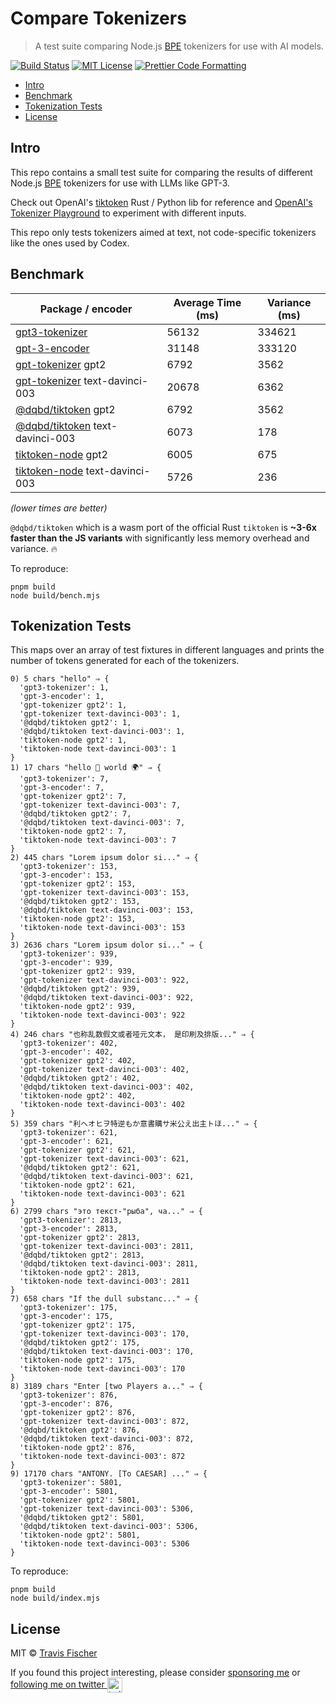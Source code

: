# Compare Tokenizers <!-- omit in toc -->

> A test suite comparing Node.js [BPE](https://en.wikipedia.org/wiki/Byte_pair_encoding) tokenizers for use with AI models.

[![Build Status](https://github.com/transitive-bullshit/compare-tokenizers/actions/workflows/test.yml/badge.svg)](https://github.com/transitive-bullshit/compare-tokenizers/actions/workflows/test.yml) [![MIT License](https://img.shields.io/badge/license-MIT-blue)](https://github.com/transitive-bullshit/compare-tokenizers/blob/main/license) [![Prettier Code Formatting](https://img.shields.io/badge/code_style-prettier-brightgreen.svg)](https://prettier.io)

- [Intro](#intro)
- [Benchmark](#benchmark)
- [Tokenization Tests](#tokenization-tests)
- [License](#license)

## Intro

This repo contains a small test suite for comparing the results of different Node.js [BPE](https://en.wikipedia.org/wiki/Byte_pair_encoding) tokenizers for use with LLMs like GPT-3.

Check out OpenAI's [tiktoken](https://github.com/openai/tiktoken) Rust / Python lib for reference and [OpenAI's Tokenizer Playground](https://platform.openai.com/tokenizer) to experiment with different inputs.

This repo only tests tokenizers aimed at text, not code-specific tokenizers like the ones used by Codex.

## Benchmark

| Package / encoder                                                          | Average Time (ms) | Variance (ms) |
| -------------------------------------------------------------------------- | ----------------- | ------------- |
| [gpt3-tokenizer](https://github.com/botisan-ai/gpt3-tokenizer)             | 56132             | 334621        |
| [gpt-3-encoder](https://github.com/latitudegames/GPT-3-Encoder)            | 31148             | 333120        |
| [gpt-tokenizer](https://github.com/niieani/gpt-tokenizer) gpt2             | 6792              | 3562          |
| [gpt-tokenizer](https://github.com/niieani/gpt-tokenizer) text-davinci-003 | 20678             | 6362          |
| [@dqbd/tiktoken](https://github.com/dqbd/tiktoken) gpt2                    | 6792              | 3562          |
| [@dqbd/tiktoken](https://github.com/dqbd/tiktoken) text-davinci-003        | 6073              | 178           |
| [tiktoken-node](https://github.com/ceifa/tiktoken-node) gpt2               | 6005              | 675           |
| [tiktoken-node](https://github.com/ceifa/tiktoken-node) text-davinci-003   | 5726              | 236           |

_(lower times are better)_

`@dqbd/tiktoken` which is a wasm port of the official Rust `tiktoken` is **~3-6x faster than the JS variants** with significantly less memory overhead and variance. 🔥

To reproduce:

```
pnpm build
node build/bench.mjs
```

## Tokenization Tests

This maps over an array of test fixtures in different languages and prints the number of tokens generated for each of the tokenizers.

```
0) 5 chars "hello" ⇒ {
  'gpt3-tokenizer': 1,
  'gpt-3-encoder': 1,
  'gpt-tokenizer gpt2': 1,
  'gpt-tokenizer text-davinci-003': 1,
  '@dqbd/tiktoken gpt2': 1,
  '@dqbd/tiktoken text-davinci-003': 1,
  'tiktoken-node gpt2': 1,
  'tiktoken-node text-davinci-003': 1
}
1) 17 chars "hello 👋 world 🌍" ⇒ {
  'gpt3-tokenizer': 7,
  'gpt-3-encoder': 7,
  'gpt-tokenizer gpt2': 7,
  'gpt-tokenizer text-davinci-003': 7,
  '@dqbd/tiktoken gpt2': 7,
  '@dqbd/tiktoken text-davinci-003': 7,
  'tiktoken-node gpt2': 7,
  'tiktoken-node text-davinci-003': 7
}
2) 445 chars "Lorem ipsum dolor si..." ⇒ {
  'gpt3-tokenizer': 153,
  'gpt-3-encoder': 153,
  'gpt-tokenizer gpt2': 153,
  'gpt-tokenizer text-davinci-003': 153,
  '@dqbd/tiktoken gpt2': 153,
  '@dqbd/tiktoken text-davinci-003': 153,
  'tiktoken-node gpt2': 153,
  'tiktoken-node text-davinci-003': 153
}
3) 2636 chars "Lorem ipsum dolor si..." ⇒ {
  'gpt3-tokenizer': 939,
  'gpt-3-encoder': 939,
  'gpt-tokenizer gpt2': 939,
  'gpt-tokenizer text-davinci-003': 922,
  '@dqbd/tiktoken gpt2': 939,
  '@dqbd/tiktoken text-davinci-003': 922,
  'tiktoken-node gpt2': 939,
  'tiktoken-node text-davinci-003': 922
}
4) 246 chars "也称乱数假文或者哑元文本， 是印刷及排版..." ⇒ {
  'gpt3-tokenizer': 402,
  'gpt-3-encoder': 402,
  'gpt-tokenizer gpt2': 402,
  'gpt-tokenizer text-davinci-003': 402,
  '@dqbd/tiktoken gpt2': 402,
  '@dqbd/tiktoken text-davinci-003': 402,
  'tiktoken-node gpt2': 402,
  'tiktoken-node text-davinci-003': 402
}
5) 359 chars "利ヘオヒヲ特逆もか意書購サ米公え出主トほ..." ⇒ {
  'gpt3-tokenizer': 621,
  'gpt-3-encoder': 621,
  'gpt-tokenizer gpt2': 621,
  'gpt-tokenizer text-davinci-003': 621,
  '@dqbd/tiktoken gpt2': 621,
  '@dqbd/tiktoken text-davinci-003': 621,
  'tiktoken-node gpt2': 621,
  'tiktoken-node text-davinci-003': 621
}
6) 2799 chars "это текст-"рыба", ча..." ⇒ {
  'gpt3-tokenizer': 2813,
  'gpt-3-encoder': 2813,
  'gpt-tokenizer gpt2': 2813,
  'gpt-tokenizer text-davinci-003': 2811,
  '@dqbd/tiktoken gpt2': 2813,
  '@dqbd/tiktoken text-davinci-003': 2811,
  'tiktoken-node gpt2': 2813,
  'tiktoken-node text-davinci-003': 2811
}
7) 658 chars "If the dull substanc..." ⇒ {
  'gpt3-tokenizer': 175,
  'gpt-3-encoder': 175,
  'gpt-tokenizer gpt2': 175,
  'gpt-tokenizer text-davinci-003': 170,
  '@dqbd/tiktoken gpt2': 175,
  '@dqbd/tiktoken text-davinci-003': 170,
  'tiktoken-node gpt2': 175,
  'tiktoken-node text-davinci-003': 170
}
8) 3189 chars "Enter [two Players a..." ⇒ {
  'gpt3-tokenizer': 876,
  'gpt-3-encoder': 876,
  'gpt-tokenizer gpt2': 876,
  'gpt-tokenizer text-davinci-003': 872,
  '@dqbd/tiktoken gpt2': 876,
  '@dqbd/tiktoken text-davinci-003': 872,
  'tiktoken-node gpt2': 876,
  'tiktoken-node text-davinci-003': 872
}
9) 17170 chars "ANTONY. [To CAESAR] ..." ⇒ {
  'gpt3-tokenizer': 5801,
  'gpt-3-encoder': 5801,
  'gpt-tokenizer gpt2': 5801,
  'gpt-tokenizer text-davinci-003': 5306,
  '@dqbd/tiktoken gpt2': 5801,
  '@dqbd/tiktoken text-davinci-003': 5306,
  'tiktoken-node gpt2': 5801,
  'tiktoken-node text-davinci-003': 5306
}
```

To reproduce:

```
pnpm build
node build/index.mjs
```

## License

MIT © [Travis Fischer](https://transitivebullsh.it)

If you found this project interesting, please consider [sponsoring me](https://github.com/sponsors/transitive-bullshit) or <a href="https://twitter.com/transitive_bs">following me on twitter <img src="https://storage.googleapis.com/saasify-assets/twitter-logo.svg" alt="twitter" height="24px" align="center"></a>
